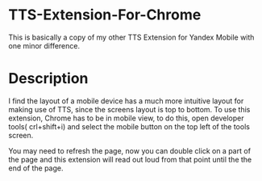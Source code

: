 # TTS-Extension-For-Chrome

This is basically a copy of my other TTS Extension for Yandex Mobile with one minor difference.

# Description
I find the layout of a mobile device has a much more intuitive layout for making use of TTS, since the screens layout is top to bottom.
To use this extension, Chrome has to be in mobile view, to do this, open developer tools( crl+shift+i) and select the mobile button on the
top left of the tools screen.

You may need to refresh the page, now you can double click on a part of the page and this extension will read out loud from that point until the
the end of the page. 
